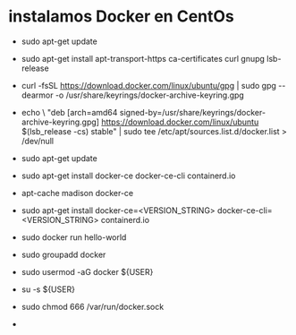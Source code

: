 # instalamos Docker en CentOs

- sudo apt-get update

- sudo apt-get install apt-transport-https  ca-certificates  curl  gnupg  lsb-release
-  curl -fsSL https://download.docker.com/linux/ubuntu/gpg | sudo gpg --dearmor -o /usr/share/keyrings/docker-archive-keyring.gpg
-  echo \  "deb [arch=amd64 signed-by=/usr/share/keyrings/docker-archive-keyring.gpg] https://download.docker.com/linux/ubuntu  $(lsb_release -cs) stable" | sudo tee /etc/apt/sources.list.d/docker.list > /dev/null
-  sudo apt-get update
- sudo apt-get install docker-ce docker-ce-cli containerd.io
- apt-cache madison docker-ce
-  sudo apt-get install docker-ce=<VERSION_STRING> docker-ce-cli=<VERSION_STRING> containerd.io
-   sudo docker run hello-world





- sudo groupadd docker
- sudo usermod -aG docker ${USER}
- su -s ${USER}
- sudo chmod 666 /var/run/docker.sock
- 
